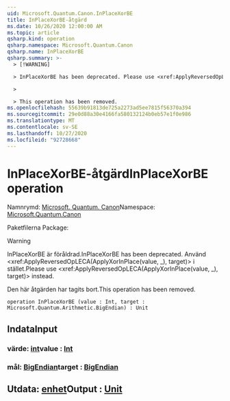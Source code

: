 ```yaml
---
uid: Microsoft.Quantum.Canon.InPlaceXorBE
title: InPlaceXorBE-åtgärd
ms.date: 10/26/2020 12:00:00 AM
ms.topic: article
qsharp.kind: operation
qsharp.namespace: Microsoft.Quantum.Canon
qsharp.name: InPlaceXorBE
qsharp.summary: >-
  > [!WARNING]

  > InPlaceXorBE has been deprecated. Please use <xref:ApplyReversedOpLECA(ApplyXorInPlace(value, _), target)> instead.

  >

  > This operation has been removed.
ms.openlocfilehash: 55639b91813de725a2273ad5ee7815f56370a394
ms.sourcegitcommit: 29e0d88a30e4166fa580132124b0eb57e1f0e986
ms.translationtype: MT
ms.contentlocale: sv-SE
ms.lasthandoff: 10/27/2020
ms.locfileid: "92728668"
---
```

# <a name="inplacexorbe-operation"></a><span data-ttu-id="5dbc4-102">InPlaceXorBE-åtgärd</span><span class="sxs-lookup"><span data-stu-id="5dbc4-102">InPlaceXorBE operation</span></span>

<span data-ttu-id="5dbc4-103">Namnrymd: [Microsoft. Quantum. Canon](xref:Microsoft.Quantum.Canon)</span><span class="sxs-lookup"><span data-stu-id="5dbc4-103">Namespace: [Microsoft.Quantum.Canon](xref:Microsoft.Quantum.Canon)</span></span>

<span data-ttu-id="5dbc4-104">Paketfilerna [](https://nuget.org/packages/)</span><span class="sxs-lookup"><span data-stu-id="5dbc4-104">Package: [](https://nuget.org/packages/)</span></span>


> [!WARNING]
> <span data-ttu-id="5dbc4-105">InPlaceXorBE är föråldrad.</span><span class="sxs-lookup"><span data-stu-id="5dbc4-105">InPlaceXorBE has been deprecated.</span></span> <span data-ttu-id="5dbc4-106">Använd <xref:ApplyReversedOpLECA(ApplyXorInPlace(value, _), target)> i stället.</span><span class="sxs-lookup"><span data-stu-id="5dbc4-106">Please use <xref:ApplyReversedOpLECA(ApplyXorInPlace(value, _), target)> instead.</span></span>
>
> <span data-ttu-id="5dbc4-107">Den här åtgärden har tagits bort.</span><span class="sxs-lookup"><span data-stu-id="5dbc4-107">This operation has been removed.</span></span>



```qsharp
operation InPlaceXorBE (value : Int, target : Microsoft.Quantum.Arithmetic.BigEndian) : Unit
```


## <a name="input"></a><span data-ttu-id="5dbc4-108">Indata</span><span class="sxs-lookup"><span data-stu-id="5dbc4-108">Input</span></span>

### <a name="value--int"></a><span data-ttu-id="5dbc4-109">värde: [int](xref:microsoft.quantum.lang-ref.int)</span><span class="sxs-lookup"><span data-stu-id="5dbc4-109">value : [Int](xref:microsoft.quantum.lang-ref.int)</span></span>




### <a name="target--bigendian"></a><span data-ttu-id="5dbc4-110">mål: [BigEndian](xref:Microsoft.Quantum.Arithmetic.BigEndian)</span><span class="sxs-lookup"><span data-stu-id="5dbc4-110">target : [BigEndian](xref:Microsoft.Quantum.Arithmetic.BigEndian)</span></span>





## <a name="output--unit"></a><span data-ttu-id="5dbc4-111">Utdata: [enhet](xref:microsoft.quantum.lang-ref.unit)</span><span class="sxs-lookup"><span data-stu-id="5dbc4-111">Output : [Unit](xref:microsoft.quantum.lang-ref.unit)</span></span>

